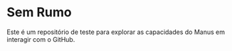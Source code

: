 # Sem Rumo

Este é um repositório de teste para explorar as capacidades do Manus em interagir com o GitHub.

